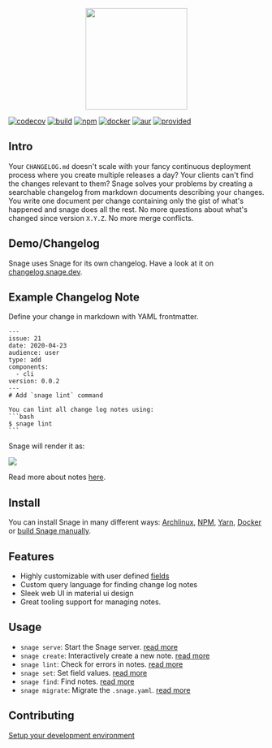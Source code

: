 <p align="center">
    <a href="https://snage.dev">
        <img height="200px" src="https://snage.dev/logo-text.png" />
    </a>
</p>

[![codecov][codecov-badge]][codecov]
[![build][build-badge]][build]
[![npm][npm-badge]][npm]
[![docker][docker-badge]][docker]
[![aur][aur-badge]][aur]
[![provided][provided-badge]][provided]

## Intro

Your `CHANGELOG.md` doesn't scale with your fancy continuous deployment process 
where you create multiple releases a day? 
Your clients can't find the changes relevant to them? 
Snage solves your problems by creating a searchable changelog 
from markdown documents describing your changes. 
You write one document per change
containing only the gist of what's happened and 
snage does all the rest. 
No more questions about what's changed since version `X.Y.Z`. 
No more merge conflicts.

## Demo/Changelog

Snage uses Snage for its own changelog. Have a look at it on 
[changelog.snage.dev](https://changelog.snage.dev).

## Example Changelog Note

Define your change in markdown with YAML frontmatter.
````
---
issue: 21
date: 2020-04-23
audience: user
type: add
components:
  - cli
version: 0.0.2
---
# Add `snage lint` command

You can lint all change log notes using:
```bash
$ snage lint
```
````
Snage will render it as:

![](https://snage.dev/example.png)

Read more about notes [here](https://snage.dev/note).


## Install

You can install Snage in many different ways:
[Archlinux](https://snage.dev/install/arch), 
[NPM](https://snage.dev/install/npm),
[Yarn](https://snage.dev/install/yarn),
[Docker](https://snage.dev/install/docker) or 
[build Snage manually](https://snage.dev/dev/build).

## Features

* Highly customizable with user defined [fields](https://snage.dev/config/#fields)
* Custom query language for finding change log notes
* Sleek web UI in material ui design
* Great tooling support for managing notes.

## Usage

* `snage serve`: Start the Snage server. [read more](https://snage.dev/cmd/serve)
* `snage create`: Interactively create a new note. [read more](https://snage.dev/cmd/create)
* `snage lint`: Check for errors in notes. [read more](https://snage.dev/cmd/lint)
* `snage set`: Set field values. [read more](https://snage.dev/cmd/set)
* `snage find`: Find notes. [read more](https://snage.dev/cmd/find)
* `snage migrate`: Migrate the `.snage.yaml`. [read more](https://snage.dev/cmd/migrate)

## Contributing

[Setup your development environment](https://snage.dev/dev/setup)


[build]: https://github.com/FACT-Finder/snage/actions?query=workflow%3A.github%2Fworkflows%2Fbuild.yml
[build-badge]: https://github.com/FACT-Finder/snage/workflows/build/badge.svg?branch=master
[codecov]: https://codecov.io/gh/fact-finder/snage/
[codecov-badge]: https://codecov.io/gh/fact-finder/snage/branch/master/graph/badge.svg
[npm]: https://www.npmjs.com/package/snage
[npm-badge]: https://img.shields.io/npm/dt/snage?label=npm%20downloads
[docker]: https://hub.docker.com/r/snage/snage
[docker-badge]: https://img.shields.io/docker/pulls/snage/snage
[aur]: https://aur.archlinux.org/packages/snage/
[aur-badge]: https://img.shields.io/aur/version/snage?label=aur%3A%20snage
[provided]: https://fact-finder.de
[provided-badge]: https://img.shields.io/badge/provided%20by-FACT--Finder-%23294884
